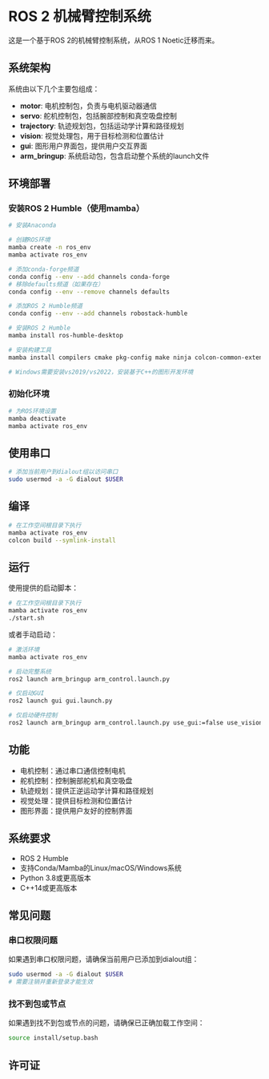 # ROS 2 机械臂控制系统

这是一个基于ROS 2的机械臂控制系统，从ROS 1 Noetic迁移而来。

## 系统架构

系统由以下几个主要包组成：

- **motor**: 电机控制包，负责与电机驱动器通信
- **servo**: 舵机控制包，包括腕部控制和真空吸盘控制
- **trajectory**: 轨迹规划包，包括运动学计算和路径规划
- **vision**: 视觉处理包，用于目标检测和位置估计
- **gui**: 图形用户界面包，提供用户交互界面
- **arm_bringup**: 系统启动包，包含启动整个系统的launch文件

## 环境部署

### 安装ROS 2 Humble（使用mamba）

```bash
# 安装Anaconda

# 创建ROS环境
mamba create -n ros_env
mamba activate ros_env

# 添加conda-forge频道
conda config --env --add channels conda-forge
# 移除defaults频道（如果存在）
conda config --env --remove channels defaults

# 添加ROS 2 Humble频道
conda config --env --add channels robostack-humble

# 安装ROS 2 Humble
mamba install ros-humble-desktop

# 安装构建工具
mamba install compilers cmake pkg-config make ninja colcon-common-extensions catkin_tools rosdep ros2-for-serial-driver

# Windows需要安装vs2019/vs2022，安装基于C++的图形开发环境
```

### 初始化环境

```bash
# 为ROS环境设置
mamba deactivate
mamba activate ros_env
```

## 使用串口

```bash
# 添加当前用户到dialout组以访问串口
sudo usermod -a -G dialout $USER
```

## 编译

```bash
# 在工作空间根目录下执行
mamba activate ros_env
colcon build --symlink-install
```

## 运行

使用提供的启动脚本：

```bash
# 在工作空间根目录下执行
mamba activate ros_env
./start.sh
```

或者手动启动：

```bash
# 激活环境
mamba activate ros_env

# 启动完整系统
ros2 launch arm_bringup arm_control.launch.py

# 仅启动GUI
ros2 launch gui gui.launch.py

# 仅启动硬件控制
ros2 launch arm_bringup arm_control.launch.py use_gui:=false use_vision:=false use_rviz:=false
```

## 功能

- 电机控制：通过串口通信控制电机
- 舵机控制：控制腕部舵机和真空吸盘
- 轨迹规划：提供正逆运动学计算和路径规划
- 视觉处理：提供目标检测和位置估计
- 图形界面：提供用户友好的控制界面

## 系统要求

- ROS 2 Humble
- 支持Conda/Mamba的Linux/macOS/Windows系统
- Python 3.8或更高版本
- C++14或更高版本

## 常见问题

### 串口权限问题

如果遇到串口权限问题，请确保当前用户已添加到dialout组：

```bash
sudo usermod -a -G dialout $USER
# 需要注销并重新登录才能生效
```

### 找不到包或节点

如果遇到找不到包或节点的问题，请确保已正确加载工作空间：

```bash
source install/setup.bash
```

## 许可证


